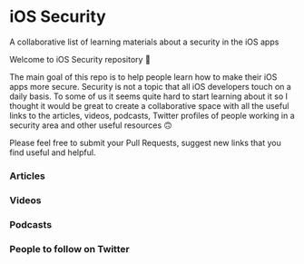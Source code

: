 # iOS Security
A collaborative list of learning materials about a security in the iOS apps

Welcome to iOS Security repository 👋

The main goal of this repo is to help people learn how to make their iOS apps more secure. Security is not a topic that all iOS developers touch on a daily basis. To some of us it seems quite hard to start learning about it so I thought it would be great to create a collaborative space with all the useful links to the articles, videos, podcasts, Twitter profiles of people working in a security area and other useful resources 🙃

Please feel free to submit your Pull Requests, suggest new links that you find useful and helpful.

### Articles

### Videos

### Podcasts

### People to follow on Twitter
